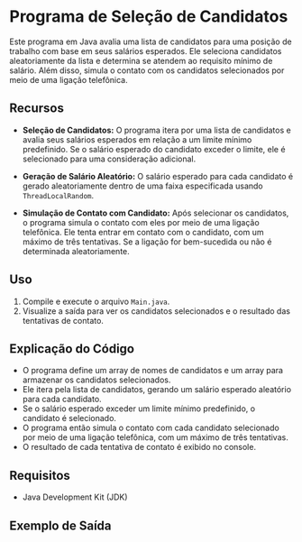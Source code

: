 # Programa de Seleção de Candidatos

Este programa em Java avalia uma lista de candidatos para uma posição de trabalho com base em seus salários esperados. Ele seleciona candidatos aleatoriamente da lista e determina se atendem ao requisito mínimo de salário. Além disso, simula o contato com os candidatos selecionados por meio de uma ligação telefônica.

## Recursos

- **Seleção de Candidatos:** O programa itera por uma lista de candidatos e avalia seus salários esperados em relação a um limite mínimo predefinido. Se o salário esperado do candidato exceder o limite, ele é selecionado para uma consideração adicional.

- **Geração de Salário Aleatório:** O salário esperado para cada candidato é gerado aleatoriamente dentro de uma faixa especificada usando `ThreadLocalRandom`.

- **Simulação de Contato com Candidato:** Após selecionar os candidatos, o programa simula o contato com eles por meio de uma ligação telefônica. Ele tenta entrar em contato com o candidato, com um máximo de três tentativas. Se a ligação for bem-sucedida ou não é determinada aleatoriamente.

## Uso

1. Compile e execute o arquivo `Main.java`.
2. Visualize a saída para ver os candidatos selecionados e o resultado das tentativas de contato.

## Explicação do Código

- O programa define um array de nomes de candidatos e um array para armazenar os candidatos selecionados.
- Ele itera pela lista de candidatos, gerando um salário esperado aleatório para cada candidato.
- Se o salário esperado exceder um limite mínimo predefinido, o candidato é selecionado.
- O programa então simula o contato com cada candidato selecionado por meio de uma ligação telefônica, com um máximo de três tentativas.
- O resultado de cada tentativa de contato é exibido no console.

## Requisitos

- Java Development Kit (JDK)

## Exemplo de Saída

